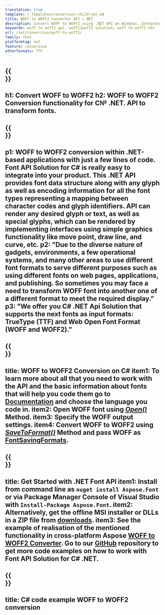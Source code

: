 ```yaml
---
translation: true
template: /_templates/conversion-child-net.md
title: WOFF to WOFF2 Converter API |.NET 
description: Convert WOFF to WOFF2 using .NET API on Windows. Integrate this native WOFF to WOFF2 font conversion functionality into your own solution.
keywords: woff to woff2 api, woff12woff2 solution, woff to woff2 net
url: /net/conversion/woff-to-woff2/
family: font
platformtag: net
feature: conversion
otherformats: TTF
---
```


{{<section banner>}}
---
h1: Convert WOFF to WOFF2
h2: WOFF to WOFF2 Conversion functionality for C№ .NET. API to transform fonts.
---

{{<section overview>}}
---
p1: WOFF to WOFF2 conversion within .NET-based applications with just a few lines of code. Font API Solution for С# is really easy to integrate into your product.  This .NET API provides font data structure along with any glyph as well as encoding information for all the font types representing a mapping between character codes and glyph identifiers. API can render any desired glyph or text, as well as special glyphs, which can be rendered by implementing interfaces using simple graphics functionality like move point, draw line, and curve, etc.
p2: "Due to the diverse nature of gadgets, environments, a few operational systems, and many other areas to use different font formats to serve different purposes such as using different fonts on web pages, applications, and publishing. So sometimes you may face a need to transform WOFF font into another one of a different format to meet the required display."
p3: "We offer you С# .NET Api Solution that supports the next fonts as input formats: TrueType (TTF) and Web Open Font Format (WOFF and WOFF2)."
---

{{<section feature1>}}
---
title: WOFF to WOFF2 Conversion on C#
item1: To learn more about all that you need to work with the API and the basic information about fonts that will help you code them go to  [Documentation](https://docs.aspose.com/font/) and choose the language you code in.
item2: Open WOFF font using [*Open()*](https://reference.aspose.com/font/net/aspose.font/font/methods/open/index) Method.
item3: Specify the WOFF output settings.
item4: Convert WOFF to WOFF2 using [*SaveToFormat()*](https://reference.aspose.com/font/net/aspose.font/font/methods/savetoformat) Method and pass WOFF as [FontSavingFormats](https://reference.aspose.com/font/net/aspose.font/fontsavingformats).
---

{{<section feature2>}}
---
title: Get Started with .NET Font API
item1: Install from command line as ```nuget install Aspose.Font``` or via Package Manager Console of Visual Studio with ```Install-Package Aspose.Font```.
item2: Alternatively, get the offline MSI installer or DLLs in a ZIP file from [downloads](https://downloads.aspose.com/font/net).
item3: See the example of realisation of the mentioned functionality in cross-platform Aspose [WOFF to WOFF2 Converter](https://products.aspose.app/font/conversion/woff-to-woff2). Go to our [GitHub](https://github.com/aspose-font/Aspose.Font-Documentation/tree/master/net-examples) repository to get more code examples on how to work with Font API Solution for C# .NET.
---

{{<section codeexample>}}
---
title: C# code example WOFF to WOFF2 conversion
---